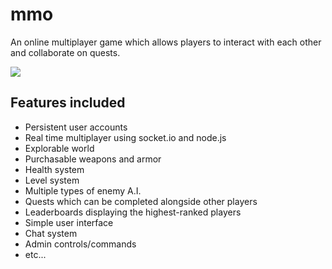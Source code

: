 # mmo
An online multiplayer game which allows players to interact with each other and collaborate on quests.

![](http://i.imgur.com/vQVsxHm.png)

## Features included
- Persistent user accounts
- Real time multiplayer using socket.io and node.js
- Explorable world
- Purchasable weapons and armor
- Health system
- Level system
- Multiple types of enemy A.I.
- Quests which can be completed alongside other players
- Leaderboards displaying the highest-ranked players
- Simple user interface
- Chat system
- Admin controls/commands
- etc...
